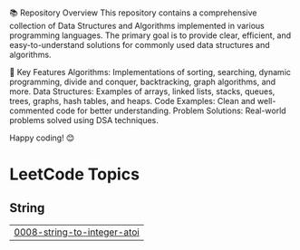 📚 Repository Overview
This repository contains a comprehensive collection of Data Structures and Algorithms implemented in various programming languages. The primary goal is to provide clear, efficient, and easy-to-understand solutions for commonly used data structures and algorithms.

🌟 Key Features
Algorithms: Implementations of sorting, searching, dynamic programming, divide and conquer, backtracking, graph algorithms, and more.
Data Structures: Examples of arrays, linked lists, stacks, queues, trees, graphs, hash tables, and heaps.
Code Examples: Clean and well-commented code for better understanding.
Problem Solutions: Real-world problems solved using DSA techniques.

Happy coding! 😊

<!---LeetCode Topics Start-->
# LeetCode Topics
## String
|  |
| ------- |
| [0008-string-to-integer-atoi](https://github.com/SarathuOfficial/Data-Structures-and-Algorithms/tree/master/0008-string-to-integer-atoi) |
<!---LeetCode Topics End-->